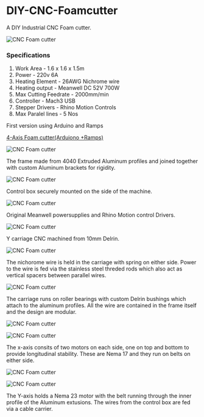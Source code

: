 # DIY-CNC-Foamcutter

A DIY Industrial CNC Foam cutter.

![CNC Foam cutter](Images/01.JPG)


### Specifications

1. Work Area - 1.6 x 1.6 x 1.5m
2. Power - 220v 6A
3. Heating Element - 26AWG Nichrome wire
4. Heating output - Meanwell DC 52V 700W
5. Max Cutting Feedrate - 2000mm/min
6. Controller - Mach3 USB
7. Stepper Drivers - Rhino Motion Controls
8. Max Paralel lines - 5 Nos




First version using Arduino and Ramps

[4-Axis Foam cutter(Arduiono +Ramps)](https://github.com/rahulsarchive/4AxisFoamCutter)

![CNC Foam cutter](Images/02.JPG)

The frame made from 4040 Extruded Aluminum profiles and joined together with custom Aluminum brackets for rigidity.

![CNC Foam cutter](Images/03.JPG)

Control box securely mounted on the side of the machine.

![CNC Foam cutter](Images/04.JPG)

Original Meanwell powersupplies and Rhino Motion control Drivers.

![CNC Foam cutter](Images/41.JPG)

Y carriage CNC machined from 10mm Delrin.

![CNC Foam cutter](Images/05.JPG)

The nichorome wire is held in the carriage with spring on either side. Power to the wire is fed via the stainless steel threded rods which also act as vertical spacers between parallel wires.

![CNC Foam cutter](Images/06.JPG)

The carriage runs on roller bearings with custom Delrin bushings which attach to the aluminum profiles. All the wire are contained in the frame itself and the design are modular.

![CNC Foam cutter](Images/07.JPG)




![CNC Foam cutter](Images/08.jpg)

The x-axis consits of two motors on each side, one on top and bottom to provide longitudinal stability. These are Nema 17 and they run on belts on either side.


![CNC Foam cutter](Images/09.jpg)



![CNC Foam cutter](Images/10.JPG)

The Y-axis holds a Nema 23 motor with the belt running through the inner profile of the Aluminum extusions. The wires from the control box are fed via a cable carrier.

